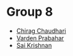 # Group 8

* [Chirag Chaudhari](https://github.com/chirpdx)
* [Varden Prabahar](https://github.com/nagavar2)
* [Sai Krishnan](https://github.com/saikris2)
